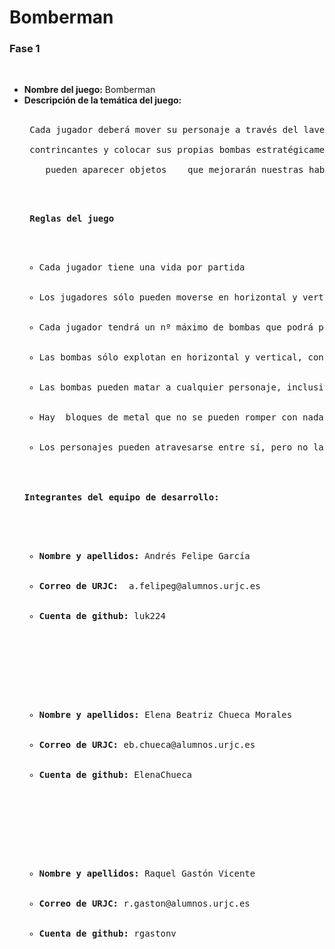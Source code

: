 # Bomberman


### Fase 1
<br>
<ul>
  <li><b>Nombre del juego:</b> Bomberman</li>
  <li><b>Descripción de la temática del juego:</b> </li>
   <br>
  <PRE> Cada jugador deberá mover su personaje a través del laverinto evitando las explosiones de las bombas de sus 
    <br> contrincantes y colocar sus propias bombas estratégicamente para derrotar a sus enemigos. Al romper el muro <br>
    pueden aparecer objetos    que mejorarán nuestras habilidades ( mayor velocidad, más munición y bombas con más rango.)
    <br>
    <PRE> <b>Reglas del juego</b>
      <ul>
        <li>Cada jugador tiene una vida por partida</li>
        <li>Los jugadores sólo pueden moverse en horizontal y vertical, no podrán atravesar los muros.</li>
        <li>Cada jugador tendrá un nº máximo de bombas que podrá poner a la vez, ese número podrá incrementar con bonificadores.</li>
        <li>Las bombas sólo explotan en horizontal y vertical, con un rango ampliable por bonificadores y limitado por los muros</li>
        <li>Las bombas pueden matar a cualquier personaje, inclusive a aquel que la ha puesto.</li>
        <li>Hay  bloques de metal que no se pueden romper con nada</li>
        <li>Los personajes pueden atravesarse entre sí, pero no las bombas y bloques</li>
      </ul>
  <li><b>Integrantes del equipo de desarrollo:</b></li>
  <ul>
     <li><b>Nombre y apellidos:</b> Andrés Felipe García </li>
    <li><b>Correo de URJC:</b>  a.felipeg@alumnos.urjc.es </li>
    <li><b>Cuenta de github:</b> luk224 </li>
  </ul>
  <br>
  <ul>
    <li><b>Nombre y apellidos:</b> Elena Beatriz Chueca Morales </li>
    <li><b>Correo de URJC:</b> eb.chueca@alumnos.urjc.es </li>
    <li><b>Cuenta de github:</b> ElenaChueca </li>
  </ul>
  <br>
  <ul>
     <li><b>Nombre y apellidos:</b> Raquel Gastón Vicente</li>
    <li><b>Correo de URJC:</b> r.gaston@alumnos.urjc.es</li>
    <li><b>Cuenta de github:</b> rgastonv</li>
  </ul>
</ul>
